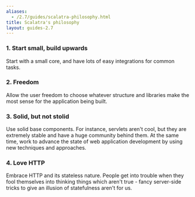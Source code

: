 ```yaml
---
aliases:
  - /2.7/guides/scalatra-philosophy.html
title: Scalatra's philosophy
layout: guides-2.7
---
```


### 1. Start small, build upwards

Start with a small core, and have lots of easy integrations for common tasks.

### 2. Freedom

Allow the user freedom to choose whatever structure and libraries make the most sense for the application being built.

### 3. Solid, but not stolid


Use solid base components. For instance, servlets aren't cool, but they are
extremely stable and have a huge community behind them. At the same time, work
to advance the state of web application development by using new techniques
and approaches.

### 4. Love HTTP

Embrace HTTP and its stateless nature. People get into trouble when they fool themselves into thinking things which aren't true - fancy server-side tricks to give an illusion of statefulness aren't for us.
